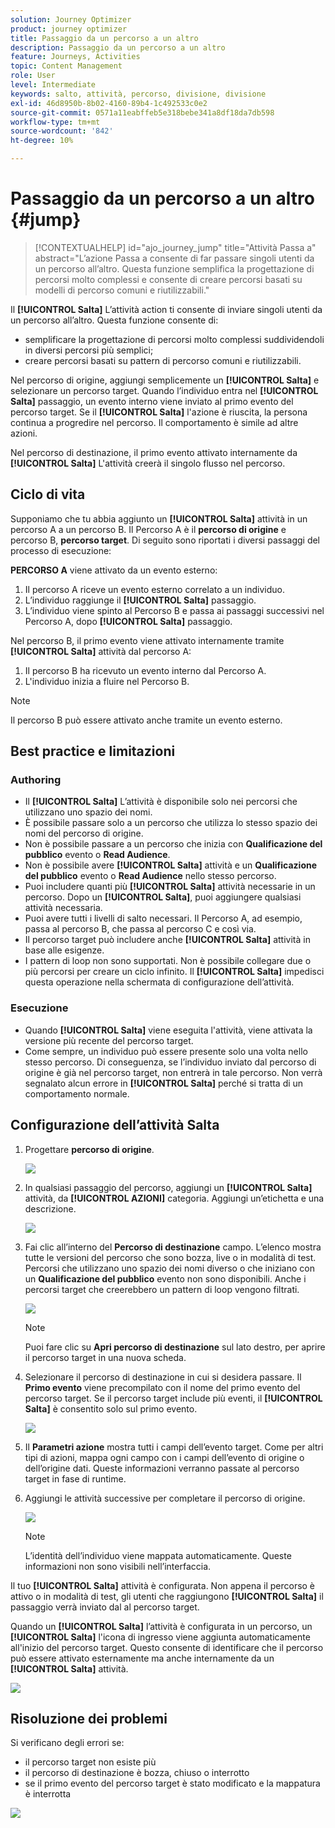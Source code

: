 ```yaml
---
solution: Journey Optimizer
product: journey optimizer
title: Passaggio da un percorso a un altro
description: Passaggio da un percorso a un altro
feature: Journeys, Activities
topic: Content Management
role: User
level: Intermediate
keywords: salto, attività, percorso, divisione, divisione
exl-id: 46d8950b-8b02-4160-89b4-1c492533c0e2
source-git-commit: 0571a11eabffeb5e318bebe341a8df18da7db598
workflow-type: tm+mt
source-wordcount: '842'
ht-degree: 10%

---
```


# Passaggio da un percorso a un altro {#jump}

>[!CONTEXTUALHELP]
>id="ajo_journey_jump"
>title="Attività Passa a"
>abstract="L’azione Passa a consente di far passare singoli utenti da un percorso all’altro. Questa funzione semplifica la progettazione di percorsi molto complessi e consente di creare percorsi basati su modelli di percorso comuni e riutilizzabili."

Il **[!UICONTROL Salta]** L’attività action ti consente di inviare singoli utenti da un percorso all’altro. Questa funzione consente di:

* semplificare la progettazione di percorsi molto complessi suddividendoli in diversi percorsi più semplici;
* creare percorsi basati su pattern di percorso comuni e riutilizzabili.

Nel percorso di origine, aggiungi semplicemente un **[!UICONTROL Salta]** e selezionare un percorso target. Quando l’individuo entra nel **[!UICONTROL Salta]** passaggio, un evento interno viene inviato al primo evento del percorso target. Se il **[!UICONTROL Salta]** l&#39;azione è riuscita, la persona continua a progredire nel percorso. Il comportamento è simile ad altre azioni.

Nel percorso di destinazione, il primo evento attivato internamente da **[!UICONTROL Salta]** L&#39;attività creerà il singolo flusso nel percorso.

## Ciclo di vita

Supponiamo che tu abbia aggiunto un **[!UICONTROL Salta]** attività in un percorso A a un percorso B. Il Percorso A è il **percorso di origine** e percorso B, **percorso target**.
Di seguito sono riportati i diversi passaggi del processo di esecuzione:

**PERCORSO A** viene attivato da un evento esterno:

1. Il percorso A riceve un evento esterno correlato a un individuo.
1. L’individuo raggiunge il **[!UICONTROL Salta]** passaggio.
1. L’individuo viene spinto al Percorso B e passa ai passaggi successivi nel Percorso A, dopo **[!UICONTROL Salta]** passaggio.

Nel percorso B, il primo evento viene attivato internamente tramite **[!UICONTROL Salta]** attività dal percorso A:

1. Il percorso B ha ricevuto un evento interno dal Percorso A.
1. L&#39;individuo inizia a fluire nel Percorso B.

>[!NOTE]
>
>Il percorso B può essere attivato anche tramite un evento esterno.

## Best practice e limitazioni

### Authoring

* Il **[!UICONTROL Salta]** L’attività è disponibile solo nei percorsi che utilizzano uno spazio dei nomi.
* È possibile passare solo a un percorso che utilizza lo stesso spazio dei nomi del percorso di origine.
* Non è possibile passare a un percorso che inizia con **Qualificazione del pubblico** evento o **Read Audience**.
* Non è possibile avere **[!UICONTROL Salta]** attività e un **Qualificazione del pubblico** evento o **Read Audience** nello stesso percorso.
* Puoi includere quanti più **[!UICONTROL Salta]** attività necessarie in un percorso. Dopo un **[!UICONTROL Salta]**, puoi aggiungere qualsiasi attività necessaria.
* Puoi avere tutti i livelli di salto necessari. Il Percorso A, ad esempio, passa al percorso B, che passa al percorso C e così via.
* Il percorso target può includere anche **[!UICONTROL Salta]** attività in base alle esigenze.
* I pattern di loop non sono supportati. Non è possibile collegare due o più percorsi per creare un ciclo infinito. Il **[!UICONTROL Salta]** impedisci questa operazione nella schermata di configurazione dell’attività.

### Esecuzione

* Quando **[!UICONTROL Salta]** viene eseguita l&#39;attività, viene attivata la versione più recente del percorso target.
* Come sempre, un individuo può essere presente solo una volta nello stesso percorso. Di conseguenza, se l’individuo inviato dal percorso di origine è già nel percorso target, non entrerà in tale percorso. Non verrà segnalato alcun errore in **[!UICONTROL Salta]** perché si tratta di un comportamento normale.

## Configurazione dell’attività Salta

1. Progettare **percorso di origine**.

   ![](assets/jump1.png)

1. In qualsiasi passaggio del percorso, aggiungi un **[!UICONTROL Salta]** attività, da **[!UICONTROL AZIONI]** categoria. Aggiungi un’etichetta e una descrizione.

   ![](assets/jump2.png)

1. Fai clic all’interno del **Percorso di destinazione** campo.
L’elenco mostra tutte le versioni del percorso che sono bozza, live o in modalità di test. Percorsi che utilizzano uno spazio dei nomi diverso o che iniziano con un **Qualificazione del pubblico** evento non sono disponibili. Anche i percorsi target che creerebbero un pattern di loop vengono filtrati.

   ![](assets/jump3.png)

   >[!NOTE]
   >
   >Puoi fare clic su **Apri percorso di destinazione** sul lato destro, per aprire il percorso target in una nuova scheda.

1. Selezionare il percorso di destinazione in cui si desidera passare.
Il **Primo evento** viene precompilato con il nome del primo evento del percorso target. Se il percorso target include più eventi, il **[!UICONTROL Salta]** è consentito solo sul primo evento.

   ![](assets/jump4.png)

1. Il **Parametri azione** mostra tutti i campi dell’evento target. Come per altri tipi di azioni, mappa ogni campo con i campi dell’evento di origine o dell’origine dati. Queste informazioni verranno passate al percorso target in fase di runtime.
1. Aggiungi le attività successive per completare il percorso di origine.

   ![](assets/jump5.png)


   >[!NOTE]
   >
   >L’identità dell’individuo viene mappata automaticamente. Queste informazioni non sono visibili nell’interfaccia.

Il tuo **[!UICONTROL Salta]** attività è configurata. Non appena il percorso è attivo o in modalità di test, gli utenti che raggiungono **[!UICONTROL Salta]** il passaggio verrà inviato dal al percorso target.

Quando un **[!UICONTROL Salta]** l’attività è configurata in un percorso, un **[!UICONTROL Salta]** l&#39;icona di ingresso viene aggiunta automaticamente all&#39;inizio del percorso target. Questo consente di identificare che il percorso può essere attivato esternamente ma anche internamente da un **[!UICONTROL Salta]** attività.

![](assets/jump7.png)

## Risoluzione dei problemi

Si verificano degli errori se:
* il percorso target non esiste più
* il percorso di destinazione è bozza, chiuso o interrotto
* se il primo evento del percorso target è stato modificato e la mappatura è interrotta

![](assets/jump6.png)
